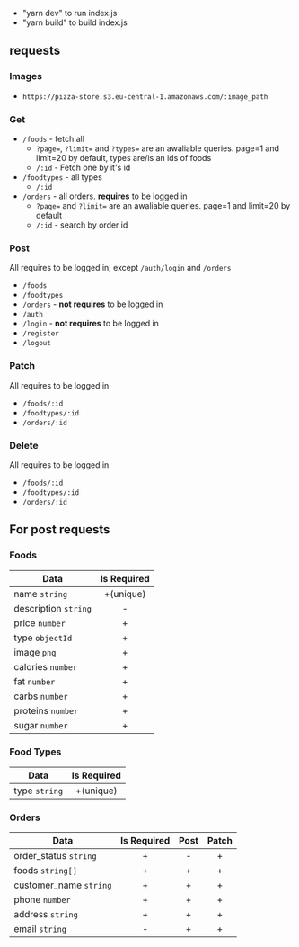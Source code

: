 - "yarn dev" to run index.js
- "yarn build" to build index.js

## requests
### Images

* `https://pizza-store.s3.eu-central-1.amazonaws.com/:image_path`

### Get

* `/foods` - fetch all
  * `?page=`, `?limit=` and `?types=` are an awaliable queries. page=1 and limit=20 by default, types are/is an ids of foods
  * `/:id` - Fetch one by it's id
* `/foodtypes` - all types
  * `/:id` 
* `/orders` - all orders. **requires** to be logged in
  * `?page=` and `?limit=` are an awaliable queries. page=1 and limit=20 by default
  * `/:id` - search by order id

### Post

All requires to be logged in, except `/auth/login` and `/orders`
* `/foods`
* `/foodtypes`
* `/orders` - **not requires** to be logged in
* `/auth`
 * `/login` - **not requires** to be logged in
 * `/register` 
 * `/logout`
 
### Patch

All requires to be logged in
* `/foods/:id`
* `/foodtypes/:id`
* `/orders/:id`

### Delete

All requires to be logged in
* `/foods/:id`
* `/foodtypes/:id`
* `/orders/:id`

## For post requests
### Foods
|         Data         |     Is Required     |
| -------------------- |:-----------------:|
| name `string`        | +(unique)  |
| description `string` | -      |
| price `number`       | +          |
| type `objectId`      | +          |
| image `png`          | +          |
| calories `number`    | +          |
| fat `number`         | +          |
| carbs `number`       | +          |
| proteins `number`    | +          |
| sugar `number`       | +          |

### Food Types
|       Data        |       Is Required       |
| ----------------- |:-----------------:|
| type `string`     | +(unique)  |

### Orders
|       Data            | Is Required | Post | Patch |
| --------------------- |:-----------:|:----:|:-----:|
| order_status `string` |      +      |  -   |   +   |
| foods `string[]`      |      +      |  +   |   +   |
| customer_name `string`|      +      |  +   |   +   |
| phone `number`        |      +      |  +   |   +   |
| address `string`      |      +      |  +   |   +   |
| email `string`        |      -      |  +   |   +   |

